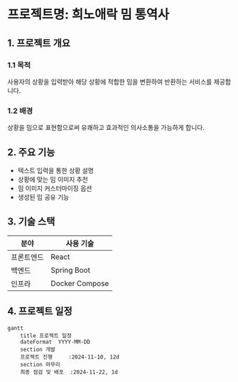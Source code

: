 # 프로젝트명: 희노애락 밈 통역사

<!-- # 은 가장 큰 제목(h1)을 나타냅니다 -->

## 1. 프로젝트 개요

<!-- ## 은 두 번째로 큰 제목(h2)을 나타냅니다 -->

### 1.1 목적
사용자의 상황을 입력받아 해당 상황에 적합한 밈을 변환하여 반환하는 서비스를 제공합니다.

### 1.2 배경
상황을 밈으로 표현함으로써 유쾌하고 효과적인 의사소통을 가능하게 합니다.

<!-- ### 은 세 번째로 큰 제목(h3)을 나타냅니다 -->

## 2. 주요 기능

- 텍스트 입력을 통한 상황 설명
- 상황에 맞는 밈 이미지 추천
- 밈 이미지 커스터마이징 옵션
- 생성된 밈 공유 기능

<!-- - 는 순서 없는 목록을 만듭니다 -->

## 3. 기술 스택

| 분야 | 사용 기술 |
|------|-----------|
| 프론트엔드 | React |
| 백엔드 | Spring Boot |
| 인프라 | Docker Compose |

<!-- | 로 표를 만들 수 있습니다. 첫 번째 행은 헤더, 두 번째 행은 정렬을 지정합니다 -->

## 4. 프로젝트 일정

```mermaid
gantt
    title 프로젝트 일정
    dateFormat  YYYY-MM-DD
    section 개발
    프로젝트 진행     :2024-11-10, 12d
    section 마무리
    최종 점검 및 배포  :2024-11-22, 1d
